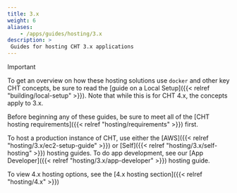 ```yaml
---
title: 3.x
weight: 6
aliases:
    - /apps/guides/hosting/3.x
description: >
 Guides for hosting CHT 3.x applications
---
```


> [!IMPORTANT]
> To get an overview on how these hosting solutions use `docker` and other key CHT concepts, be sure to read the [guide on a Local Setup]({{< relref "building/local-setup" >}}). Note that while this is for CHT 4.x, the concepts apply to 3.x.

Before beginning any of these guides, be sure to meet all of the [CHT hosting requirements]({{< relref "hosting/requirements" >}}) first.

To host a production instance of CHT, use either the [AWS]({{< relref "hosting/3.x/ec2-setup-guide" >}}) or [Self]({{< relref "hosting/3.x/self-hosting" >}}) hosting guides. To do app development, see our [App Developer]({{< relref "hosting/3.x/app-developer" >}}) hosting guide.

To view 4.x hosting options, see the  [4.x hosting section]({{< relref "hosting/4.x" >}}) 
